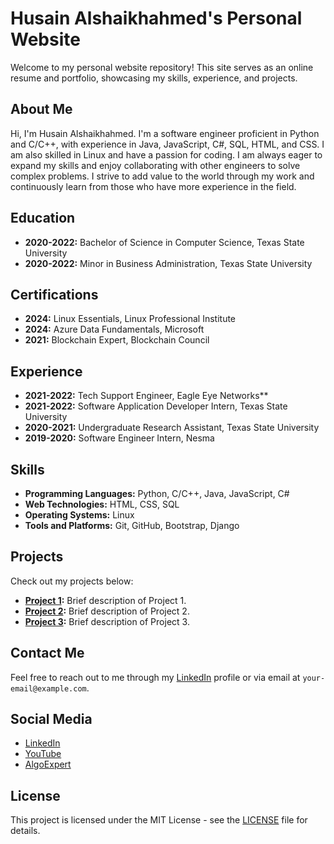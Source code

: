 # Husain Alshaikhahmed's Personal Website

Welcome to my personal website repository! This site serves as an online resume and portfolio, showcasing my skills, experience, and projects.

## About Me

Hi, I'm Husain Alshaikhahmed. I'm a software engineer proficient in Python and C/C++, with experience in Java, JavaScript, C#, SQL, HTML, and CSS. 
I am also skilled in Linux and have a passion for coding. I am always eager to expand my skills and enjoy collaborating with other engineers to solve complex problems. 
I strive to add value to the world through my work and continuously learn from those who have more experience in the field.

## Education

- **2020-2022:** Bachelor of Science in Computer Science, Texas State University
- **2020-2022:** Minor in Business Administration, Texas State University

## Certifications

- **2024:** Linux Essentials, Linux Professional Institute
- **2024:** Azure Data Fundamentals, Microsoft
- **2021:** Blockchain Expert, Blockchain Council

## Experience

- **2021-2022:** Tech Support Engineer, Eagle Eye Networks**
- **2021-2022:** Software Application Developer Intern, Texas State University
- **2020-2021:** Undergraduate Research Assistant, Texas State University
- **2019-2020:** Software Engineer Intern, Nesma

## Skills

- **Programming Languages:** Python, C/C++, Java, JavaScript, C#
- **Web Technologies:** HTML, CSS, SQL
- **Operating Systems:** Linux
- **Tools and Platforms:** Git, GitHub, Bootstrap, Django

## Projects

Check out my projects below:

- **[Project 1](#):** Brief description of Project 1.
- **[Project 2](#):** Brief description of Project 2.
- **[Project 3](#):** Brief description of Project 3.

## Contact Me

Feel free to reach out to me through my [LinkedIn](https://www.linkedin.com/in/husain-alshaikhahmed-a6892617b) profile or via email at `your-email@example.com`.

## Social Media

- [LinkedIn](https://www.linkedin.com/in/husain-alshaikhahmed-a6892617b)
- [YouTube](https://www.youtube.com/channel/UCXXXXXXX)
- [AlgoExpert](https://www.algoexpert.io)

## License

This project is licensed under the MIT License - see the [LICENSE](LICENSE) file for details.
